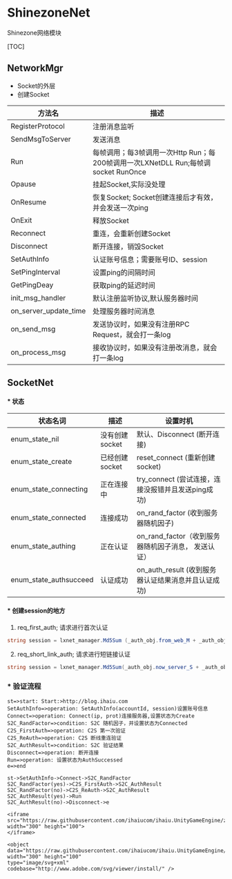 # ShinezoneNet
Shinezone网络模块

[TOC]


## NetworkMgr
* Socket的外层
* 创建Socket


| 方法名					| 描述																		|
| ---------------------	| ------------------------------------------------------------------------ 	|
| RegisterProtocol 		| 注册消息监听																	| 
| SendMsgToServer 		| 发送消息																	|
| Run 					| 每帧调用；每3帧调用一次Http Run；每200帧调用一次LXNetDLL Run;每帧调socket RunOnce	| 
| Opause  				| 挂起Socket,实际没处理														|
| OnResume 				| 恢复Socket; Socket创建连接后才有效，并会发送一次ping								| 
| OnExit  				| 释放Socket 																| 
| Reconnect  			| 重连，会重新创建Socket 														| 
| Disconnect  			| 断开连接，销毁Socket 														| 
| SetAuthInfo  			| 认证账号信息；需要账号ID、session 												| 
| SetPingInterval  		| 设置ping的间隔时间 															| 
| GetPingDeay  			| 获取ping的延迟时间 															| 
| init_msg_handler  	| 默认注册监听协议,默认服务器时间 													| 
| on_server_update_time	| 处理服务器时间消息 															| 
| on_send_msg  			| 发送协议时，如果没有注册RPC Request，就会打一条log 								| 
| on_process_msg  		| 接收协议时，如果没有注册改消息，就会打一条log 										| 



## SocketNet
#### * 状态

| 状态名词 					| 描述 				| 设置时机												| 
| ------------------------- | ----------------- | ----------------------------------------------------- |
| enum_state_nil 			| 没有创建socket	 	| 默认、Disconnect (断开连接) 								| 
| enum_state_create 		| 已经创建socket	 	| reset_connect (重新创建socket)  						| 
| enum_state_connecting 	| 正在连接中			| try_connect (尝试连接，连接没报错并且发送ping成功)  			| 
| enum_state_connected 		| 连接成功			| on_rand_factor (收到服务器随机因子) 						| 
| enum_state_authing 		| 正在认证 			| on_rand_factor（收到服务器随机因子消息， 发送认证）			| 
| enum_state_authsucceed 	| 认证成功 			| on_auth_result (收到服务器认证结果消息并且认证成功)		 	| 



#### * 创建session的地方
1. req_first_auth; 请求进行首次认证
``` csharp
string session = lxnet_manager.Md5Sum (_auth_obj.from_web_M + _auth_obj.now_server_S);
```


2. req_short_link_auth; 请求进行短链接认证
``` csharp
string session = lxnet_manager.Md5Sum(_auth_obj.now_server_S + _auth_obj.prev_server_S + _auth_obj.first_auth_string + _auth_obj.prev_auth_string);

```

### * 验证流程

```flow
st=>start: Start:>http://blog.ihaiu.com
SetAuthInfo=>operation: SetAuthInfo(accountId, session)设置账号信息
Connect=>operation: Connect(ip, prot)连接服务器,设置状态为Create
S2C_RandFactor=>condition: S2C 随机因子，并设置状态为Connected
C2S_FirstAuth=>operation: C2S 第一次验证
C2S_ReAuth=>operation: C2S 断线重连验证
S2C_AuthResult=>condition: S2C 验证结果
Disconnect=>operation: 断开连接
Run=>operation: 设置状态为AuthSuccessed
e=>end

st->SetAuthInfo->Connect->S2C_RandFactor
S2C_RandFactor(yes)->C2S_FirstAuth->S2C_AuthResult
S2C_RandFactor(no)->C2S_ReAuth->S2C_AuthResult
S2C_AuthResult(yes)->Run
S2C_AuthResult(no)->Disconnect->e

```

	<iframe src="https://raw.githubusercontent.com/ihaiucom/ihaiu.UnityGameEngine/zf_dev/Doc/images/shinenet_auth.svg" width="300" height="100">
	</iframe>

	<object data="https://raw.githubusercontent.com/ihaiucom/ihaiu.UnityGameEngine/zf_dev/Doc/images/shinenet_auth.svg" width="300" height="100" 
	type="image/svg+xml"
	codebase="http://www.adobe.com/svg/viewer/install/" />